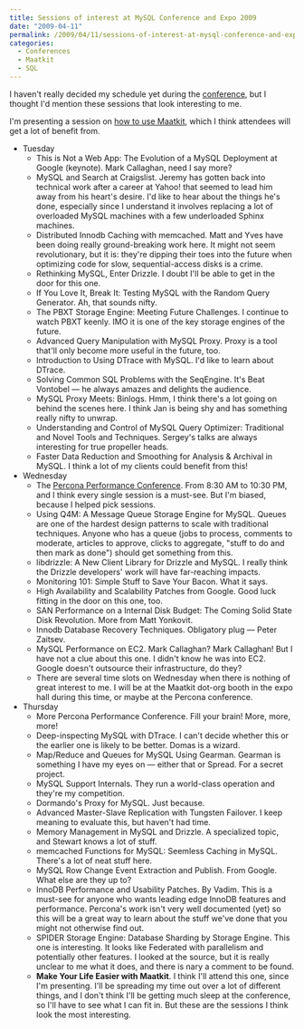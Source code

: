 ```yaml
---
title: Sessions of interest at MySQL Conference and Expo 2009
date: "2009-04-11"
permalink: /2009/04/11/sessions-of-interest-at-mysql-conference-and-expo-2009/
categories:
  - Conferences
  - Maatkit
  - SQL
---
```

I haven't really decided my schedule yet during the [conference][1], but I thought I'd mention these sessions that look interesting to me.

I'm presenting a session on [how to use Maatkit][2], which I think attendees will get a lot of benefit from.

*   Tuesday 
    *   This is Not a Web App: The Evolution of a MySQL Deployment at Google (keynote). Mark Callaghan, need I say more?
    *   MySQL and Search at Craigslist. Jeremy has gotten back into technical work after a career at Yahoo! that seemed to lead him away from his heart's desire. I'd like to hear about the things he's done, especially since I understand it involves replacing a lot of overloaded MySQL machines with a few underloaded Sphinx machines.
    *   Distributed Innodb Caching with memcached. Matt and Yves have been doing really ground-breaking work here. It might not seem revolutionary, but it is: they're dipping their toes into the future when optimizing code for slow, sequential-access disks is a crime.
    *   Rethinking MySQL, Enter Drizzle. I doubt I'll be able to get in the door for this one.
    *   If You Love It, Break It: Testing MySQL with the Random Query Generator. Ah, that sounds nifty.
    *   The PBXT Storage Engine: Meeting Future Challenges. I continue to watch PBXT keenly. IMO it is one of the key storage engines of the future.
    *   Advanced Query Manipulation with MySQL Proxy. Proxy is a tool that'll only become more useful in the future, too.
    *   Introduction to Using DTrace with MySQL. I'd like to learn about DTrace.
    *   Solving Common SQL Problems with the SeqEngine. It's Beat Vontobel &#8212; he always amazes and delights the audience.
    *   MySQL Proxy Meets: Binlogs. Hmm, I think there's a lot going on behind the scenes here. I think Jan is being shy and has something really nifty to unwrap.
    *   Understanding and Control of MySQL Query Optimizer: Traditional and Novel Tools and Techniques. Sergey's talks are always interesting for true propeller heads.
    *   Faster Data Reduction and Smoothing for Analysis &#038; Archival in MySQL. I think a lot of my clients could benefit from this!
*   Wednesday 
    *   The [Percona Performance Conference][3]. From 8:30 AM to 10:30 PM, and I think every single session is a must-see. But I'm biased, because I helped pick sessions.
    *   Using Q4M: A Message Queue Storage Engine for MySQL. Queues are one of the hardest design patterns to scale with traditional techniques. Anyone who has a queue (jobs to process, comments to moderate, articles to approve, clicks to aggregate, "stuff to do and then mark as done") should get something from this.
    *   libdrizzle: A New Client Library for Drizzle and MySQL. I really think the Drizzle developers' work will have far-reaching impacts.
    *   Monitoring 101: Simple Stuff to Save Your Bacon. What it says.
    *   High Availability and Scalability Patches from Google. Good luck fitting in the door on this one, too.
    *   SAN Performance on a Internal Disk Budget: The Coming Solid State Disk Revolution. More from Matt Yonkovit.
    *   Innodb Database Recovery Techniques. Obligatory plug &#8212; Peter Zaitsev.
    *   MySQL Performance on EC2. Mark Callaghan? Mark Callaghan! But I have not a clue about this one. I didn't know he was into EC2. Google doesn't outsource their infrastructure, do they?
    *   There are several time slots on Wednesday when there is nothing of great interest to me. I will be at the Maatkit dot-org booth in the expo hall during this time, or maybe at the Percona conference.
*   Thursday
    *   More Percona Performance Conference. Fill your brain! More, more, more!
    *   Deep-inspecting MySQL with DTrace. I can't decide whether this or the earlier one is likely to be better. Domas is a wizard.
    *   Map/Reduce and Queues for MySQL Using Gearman. Gearman is something I have my eyes on &#8212; either that or Spread. For a secret project.
    *   MySQL Support Internals. They run a world-class operation and they're my competition.
    *   Dormando's Proxy for MySQL. Just because.
    *   Advanced Master-Slave Replication with Tungsten Failover. I keep meaning to evaluate this, but haven't had time.
    *   Memory Management in MySQL and Drizzle. A specialized topic, and Stewart knows a lot of stuff.
    *   memcached Functions for MySQL: Seemless Caching in MySQL. There's a lot of neat stuff here.
    *   MySQL Row Change Event Extraction and Publish. From Google. What else are they up to?
    *   InnoDB Performance and Usability Patches. By Vadim. This is a must-see for anyone who wants leading edge InnoDB features and performance. Percona's work isn't very well documented (yet) so this will be a great way to learn about the stuff we've done that you might not otherwise find out.
    *   SPIDER Storage Engine: Database Sharding by Storage Engine. This one is interesting. It looks like Federated with parallelism and potentially other features. I looked at the source, but it is really unclear to me what it does, and there is nary a comment to be found.
    *   **Make Your Life Easier with Maatkit**. I think I'll attend this one, since I'm presenting.
I'll be spreading my time out over a lot of different things, and I don't think I'll be getting much sleep at the conference, so I'll have to see what I can fit in. But these are the sessions I think look the most interesting.

 [1]: http://www.mysqlconf.com/
 [2]: http://www.mysqlconf.com/mysql2009/public/schedule/detail/5677
 [3]: http://conferences.percona.com/
